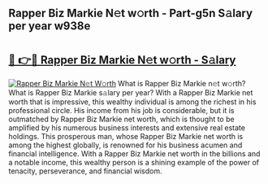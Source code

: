 ## Rapper Biz Markie N𝚎t w𝚘rth - Part-g5n S𝚊lary per year w938e

# <h2><a href="http://gc08ppm.nevu.top/?p=Rapper+Biz+Markie">🔗 👉🔴 Rapper Biz Markie N𝚎t w𝚘rth - S𝚊lary</a></h2>

[![Rapper Biz Markie N𝚎t W𝚘rth](https://i.imgur.com/Oavwk0R.jpeg)](http://gc08ppm.nevu.top/?p=Rapper+Biz+Markie)
What is Rapper Biz Markie n𝚎t w𝚘rth? What is Rapper Biz Markie s𝚊lary per year?
With a Rapper Biz Markie net worth that is impressive, this wealthy individual is among the richest in his professional circle. His income from his job is considerable, but it is outmatched by Rapper Biz Markie net worth, which is thought to be amplified by his numerous business interests and extensive real estate holdings. This prosperous man, whose Rapper Biz Markie net worth is among the highest globally, is renowned for his business acumen and financial intelligence. With a Rapper Biz Markie net worth in the billions and a notable income, this wealthy person is a shining example of the power of tenacity, perseverance, and financial wisdom.
